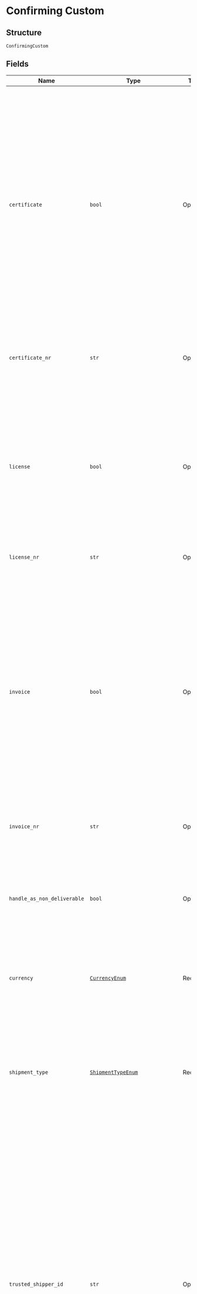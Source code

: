 
# Confirming Custom

## Structure

`ConfirmingCustom`

## Fields

| Name | Type | Tags | Description |
|  --- | --- | --- | --- |
| `certificate` | `bool` | Optional | Fill in if applicable, for specific items a export certificate is obliged, as proof that the item complies to the sanity regulations, [more information](https://ondernemersplein.kvk.nl/fytosanitair-of-veterinair-exportcertificaat-aanvragen/). Mandatory for Parcel shipments in the category type Commercial Goods, Commercial Sample and Returned Goods (Certificate, Invoice or License; at least 1 out of 3 must be selected) |
| `certificate_nr` | `str` | Optional | Mandatory when Certificate is true.<br>**Constraints**: *Minimum Length*: `0`, *Maximum Length*: `35` |
| `license` | `bool` | Optional | Fill in if applicable. Mandatory for Parcel shipments in the category type Commercial Goods, Commercial Sample and Returned Goods (Certificate, Invoice or License; at least 1 out of 3 must be selected). |
| `license_nr` | `str` | Optional | Mandatory when License is true. |
| `invoice` | `bool` | Optional | Fill in the invoice number of the shipment. For a faster customs clearing process apply the invoice on the outside of the shipment. Mandatory for Parcel shipments in the category type Commercial Goods, Commercial Sample and Returned Goods (Certificate, Invoice or License; at least 1 out of 3 must be selected). |
| `invoice_nr` | `str` | Optional | Mandatory when Invoice is true |
| `handle_as_non_deliverable` | `bool` | Optional | Determines what to do when the shipment cannot be delivered the first time (if this is set to true,the shipment will be returned after the first failed attempt) |
| `currency` | [`CurrencyEnum`](../../doc/models/currency-enum.md) | Required | Currency code. only EUR, GBP, USD and CNY are allowed. |
| `shipment_type` | [`ShipmentTypeEnum`](../../doc/models/shipment-type-enum.md) | Required | Type of shipment, possible values: Gift, Documents, Commercial Goods, Commercial Sample, Returned Goods. Is used to fill in the checkbox on the customs form on the shipment label. |
| `trusted_shipper_id` | `str` | Optional | Use only when available. This is the reference of the sender. Depending on the destination with this ID, EORI, IOSS, TAX, VAT, VOEC*, the customs process can be faster. Only fill in this customs reference number if the sender is registrated as Trusted Shipper in the country of destination.  *VOEC is a Norwegian VAT number.<br>**Constraints**: *Minimum Length*: `0`, *Maximum Length*: `50` |
| `importer_reference_code` | `str` | Optional | This is the reference of the recipient. Fill in a Tax Code or VAT number or Importer code. Depending on the destination with this reference the customs process can be faster. For example Brazil uses an TAXID number for natural persons, known as CPF.<br>**Constraints**: *Minimum Length*: `0`, *Maximum Length*: `50` |
| `transaction_code` | `str` | Optional | See the [Reference data](https://developer.postnl.nl/docs/#/http/reference-data/reference-codes/transaction-codes) for possible values.<br>**Constraints**: *Minimum Length*: `0`, *Maximum Length*: `50` |
| `transaction_description` | `str` | Optional | Transaction description; see [here](https://developer.postnl.nl/docs/#/http/reference-data/reference-codes/transaction-codes) for common examples.<br>**Constraints**: *Minimum Length*: `0`, *Maximum Length*: `50` |
| `content` | [`List[ConfirmingCustomContent]`](../../doc/models/confirming-custom-content.md) | Required | The contents of the shipment. This section is mandatory (minimum once, maximum 5). Fill per unique item. |

## Example (as JSON)

```json
{
  "Certificate": true,
  "CertificateNr": "CERT-1235986739",
  "License": true,
  "LicenseNr": "LIC-9847397",
  "Invoice": true,
  "InvoiceNr": "INV_0120330",
  "HandleAsNonDeliverable": false,
  "Currency": "EUR",
  "ShipmentType": "Commercial Goods",
  "TrustedShipperID": "NL862386524",
  "ImporterReferenceCode": "GB339713089011",
  "TransactionCode": "11",
  "TransactionDescription": "Sale of goods",
  "Content": [
    {
      "Description": "Powdered milk",
      "Quantity": 2,
      "Weight": 2600,
      "Value": 119.99,
      "HSTariffNr": "100878",
      "CountryOfOrigin": "NL"
    }
  ]
}
```


